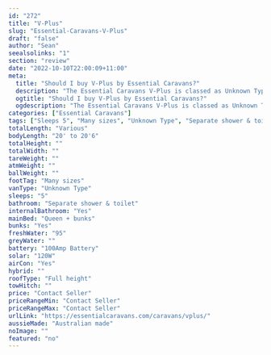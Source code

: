 ```yaml
---
id: "272"
title: "V-Plus"
slug: "Essential-Caravans-V-Plus"
draft: "false"
author: "Sean"
seealsolinks: "1"
section: "review"
date: "2022-10-10T22:00:09+11:00"
meta:
  title: "Should I buy V-Plus by Essential Caravans?"
  description: "The Essential Caravans V-Plus is classed as Unknown Type, and sleeps 5 people. It is Australian made and comes in at Many sizes. It generally has Separate shower & toilet."
  ogtitle: "Should I buy V-Plus by Essential Caravans?"
  ogdescription: "The Essential Caravans V-Plus is classed as Unknown Type, and sleeps 5 people. It is Australian made and comes in at Many sizes. It generally has Separate shower & toilet."
categories: ["Essential Caravans"]
tags: ["Sleeps 5", "Many sizes", "Unknown Type", "Separate shower & toilet", "Full height", "Price Unknown", "Australian made"]
totalLength: "Various"
bodyLength: "20' to 20'6"
totalHeight: ""
totalWidth: ""
tareWeight: ""
atmWeight: ""
ballWeight: ""
footTag: "Many sizes"
vanType: "Unknown Type"
sleeps: "5"
bathroom: "Separate shower & toilet"
internalBathroom: "Yes"
mainBed: "Queen + bunks"
bunks: "Yes"
freshWater: "95"
greyWater: ""
battery: "100Amp Battery"
solar: "120W"
airCon: "Yes"
hybrid: ""
roofType: "Full height"
towHitch: ""
price: "Contact Seller"
priceRangeMin: "Contact Seller"
priceRangeMax: "Contact Seller"
urlLink: "https://essentialcaravans.com/caravans/vplus/"
aussieMade: "Australian made"
noImage: ""
featured: "no"
---
```

